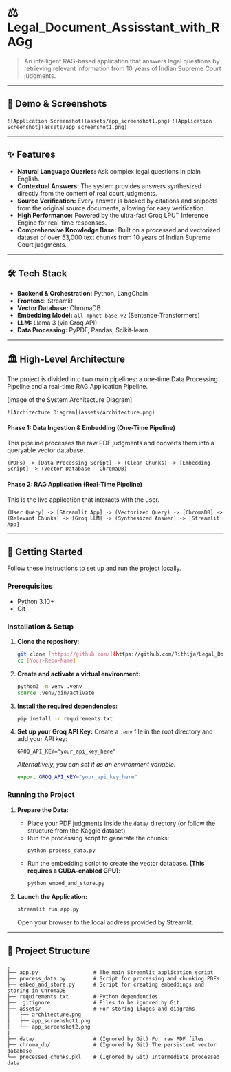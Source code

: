 # ⚖️ Legal_Document_Assisstant_with_RAGg

> An intelligent RAG-based application that answers legal questions by retrieving relevant information from 10 years of Indian Supreme Court judgments.

---

## 🎥 Demo & Screenshots





`![Application Screenshot](assets/app_screenshot1.png)`
`![Application Screenshot](assets/app_screenshot1.png)`

---

## ✨ Features

* **Natural Language Queries:** Ask complex legal questions in plain English.
* **Contextual Answers:** The system provides answers synthesized directly from the content of real court judgments.
* **Source Verification:** Every answer is backed by citations and snippets from the original source documents, allowing for easy verification.
* **High Performance:** Powered by the ultra-fast Groq LPU™ Inference Engine for real-time responses.
* **Comprehensive Knowledge Base:** Built on a processed and vectorized dataset of over 53,000 text chunks from 10 years of Indian Supreme Court judgments.

---

## 🛠️ Tech Stack

* **Backend & Orchestration:** Python, LangChain
* **Frontend:** Streamlit
* **Vector Database:** ChromaDB
* **Embedding Model:** `all-mpnet-base-v2` (Sentence-Transformers)
* **LLM:** Llama 3 (via Groq API)
* **Data Processing:** PyPDF, Pandas, Scikit-learn

---

## 🏛️ High-Level Architecture

The project is divided into two main pipelines: a one-time Data Processing Pipeline and a real-time RAG Application Pipeline.



[Image of the System Architecture Diagram]

`![Architecture Diagram](assets/architecture.png)`

#### **Phase 1: Data Ingestion & Embedding (One-Time Pipeline)**

This pipeline processes the raw PDF judgments and converts them into a queryable vector database.

`(PDFs) -> [Data Processing Script] -> (Clean Chunks) -> [Embedding Script] -> (Vector Database - ChromaDB)`

#### **Phase 2: RAG Application (Real-Time Pipeline)**

This is the live application that interacts with the user.

`(User Query) -> [Streamlit App] -> (Vectorized Query) -> [ChromaDB] -> (Relevant Chunks) -> [Groq LLM] -> (Synthesized Answer) -> [Streamlit App]`

---

## 🚀 Getting Started

Follow these instructions to set up and run the project locally.

### Prerequisites

* Python 3.10+
* Git

### Installation & Setup

1.  **Clone the repository:**
    ```bash
    git clone [https://github.com/](https://github.com/Rithija/Legal_Document_Assisstant_with_RAG.git)
    cd [Your-Repo-Name]
    ```

2.  **Create and activate a virtual environment:**
    ```bash
    python3 -m venv .venv
    source .venv/bin/activate
    ```

3.  **Install the required dependencies:**
    ```bash
    pip install -r requirements.txt
    ```

4.  **Set up your Groq API Key:**
    Create a `.env` file in the root directory and add your API key:
    ```
    GROQ_API_KEY="your_api_key_here"
    ```
    *Alternatively, you can set it as an environment variable:*
    ```bash
    export GROQ_API_KEY="your_api_key_here"
    ```

### Running the Project

1.  **Prepare the Data:**
    * Place your PDF judgments inside the `data/` directory (or follow the structure from the Kaggle dataset).
    * Run the processing script to generate the chunks:
        ```bash
        python process_data.py
        ```
    * Run the embedding script to create the vector database. **(This requires a CUDA-enabled GPU)**:
        ```bash
        python embed_and_store.py
        ```

2.  **Launch the Application:**
    ```bash
    streamlit run app.py
    ```
    Open your browser to the local address provided by Streamlit.

---

## 📂 Project Structure

```
.
├── app.py                  # The main Streamlit application script
├── process_data.py         # Script for processing and chunking PDFs
├── embed_and_store.py      # Script for creating embeddings and storing in ChromaDB
├── requirements.txt        # Python dependencies
├── .gitignore              # Files to be ignored by Git
├── assets/                 # For storing images and diagrams
│   ├── architecture.png
|   ├── app_screenshot1.png
│   └── app_screenshot2.png
|
├── data/                   # (Ignored by Git) For raw PDF files
├── chroma_db/              # (Ignored by Git) The persistent vector database
└── processed_chunks.pkl    # (Ignored by Git) Intermediate processed data
```

